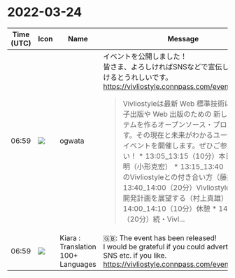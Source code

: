# 2022-03-24

|Time (UTC)|Icon|Name|Message|
|---|---|---|---|
|06:59|![](https://avatars.slack-edge.com/2019-11-22/845042642576_070441337abaca9fb7b3_72.png)|ogwata|イベントを公開しました！<br>皆さま、よろしければSNSなどで宣伝していただけるとうれしいです。<br><https://vivliostyle.connpass.com/event/243092/><br><blockquote>Vivliostyleは最新 Web 標準技術により、電子出版や Web 出版のための 新しい組版システムを作るオープンソース・プロジェクトです。その現在と未来がわかるユーザ／開発者イベントを開催します。ぜひご参加ください！ * 13:05_13:15（10分）本日の趣旨説明（小形克宏） * 13:15_13:40（25分）私のVivliostyleとの付き合い方（藤井大洋） * 13:40_14:00（20分）Vivliostyleの2022年開発計画を展望する（村上真雄） * 14:00_14:10（10分）休憩 * 14:10_14:30（20分）続・Vivl...</blockquote>|
|06:59|![](https://avatars.slack-edge.com/2021-08-02/2324149410423_2aa7423c4133ecb9f168_72.png)|Kiara : Translation 100+ Languages|🇬🇧: The event has been released!<br>I would be grateful if you could advertise on SNS etc. if you like.<br><https://vivliostyle.connpass.com/event/243092/>|
